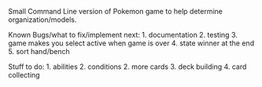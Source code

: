 Small Command Line version of Pokemon game to help determine organization/models.

Known Bugs/what to fix/implement next:
    1. documentation
    2. testing
    3. game makes you select active when game is over
    4. state winner at the end
    5. sort hand/bench

Stuff to do:
    1. abilities
    2. conditions
    2. more cards
    3. deck building
    4. card collecting